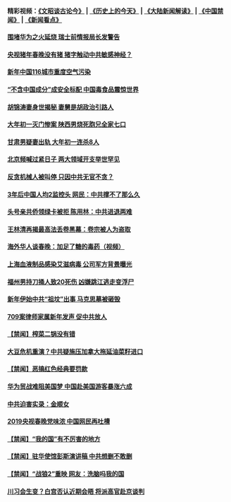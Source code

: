 #### 精彩视频：[《文昭谈古论今》](http://45.32.25.56/wenzhao) | [《历史上的今天》](http://45.32.25.56/today-in-history) | [《大陆新闻解读》](http://45.32.25.56/ntdtv-comedy) | [《中国禁闻》](http://45.32.25.56/ntdtv-news) | [《新闻看点》](http://45.32.25.56/news-insight) 

 #### [围堵华为之火延烧 瑞士前情报局长发警告](../pages/prog204/a102505968.md?t=02072131?t=02071831?t=02071533) 

#### [央视猪年春晚没有猪 猪字触动中共敏感神经？](../pages/prog204/a102506587.md?t=02072131?t=02071831?t=02071533) 

#### [新年中国116城市重度空气污染](../pages/prog204/a102506534.md?t=02072131?t=02071831?t=02071533) 


#### [“不含中国成分”成安全标配 中国毒食品震惊世界](../pages/prog204/a102506493.md?t=02072131?t=02071831?t=02071533) 

#### [胡锦涛妻身世揭秘 妻舅是胡政治引路人](../pages/prog204/a102506495.md?t=02072131?t=02071831?t=02071533) 

#### [大年初一灭门惨案  陕西男烧死胞兄全家七口](../pages/prog204/a102506483.md?t=02072131?t=02071831?t=02071533) 

#### [甘肃男疑妻出轨  大年初一连杀8人](../pages/prog204/a102506458.md?t=02072131?t=02071831?t=02071533) 

#### [北京频喊过紧日子 两大领域开支举世罕见](../pages/prog204/a102506446.md?t=02072131?t=02071831?t=02071533) 

#### [反贪机械人被叫停 只因中共无官不贪？](../pages/prog204/a102506339.md?t=02072131?t=02071831?t=02071533) 

#### [3年后中国人均2监控头  网民：中共撑不了那么久](../pages/prog204/a102506325.md?t=02072131?t=02071831?t=02071533) 

#### [头号亲共侨领绿卡被拒 陈用林：中共进退两难](../pages/prog204/a102506281.md?t=02072131?t=02071831?t=02071533) 

#### [王林清再揭最高法丢卷黑幕：卷宗被人为盗取](../pages/prog204/a102506234.md?t=02072131?t=02071831?t=02071533) 

#### [海外华人谈春晚：加足了糖的毒药（视频）](../pages/prog204/a102506242.md?t=02072131?t=02071831?t=02071533) 

#### [上海血液制品感染艾滋病毒 公司军方背景曝光](../pages/prog204/a102505786.md?t=02072131?t=02071831?t=02071533) 

#### [福州男持刀捅人致20死伤 凶嫌跳江逃走变浮尸](../pages/prog204/a102506127.md?t=02072131?t=02071831?t=02071533) 

#### [新年伊始中共“祖坟”出事 马克思墓被砸毁](../pages/prog204/a102506073.md?t=02072131?t=02071831?t=02071533) 

#### [709案律师家属新年发声 促中共放人](../pages/prog204/a102506141.md?t=02072131?t=02071831?t=02071533) 

#### [【禁闻】榨菜二锅没有错](../pages/prog204/a102505895.md?t=02072131?t=02071831?t=02071533) 

#### [大豆危机重演？中共疑施压加拿大拖延油菜籽进口](../pages/prog204/a102505876.md?t=02072131?t=02071831?t=02071533) 

#### [【禁闻】恶搞红色经典要罚款](../pages/prog204/a102505912.md?t=02072131?t=02071831?t=02071533) 

#### [华为贸战难阻美国梦 中国赴美国游客暴涨六成](../pages/prog204/a102505866.md?t=02072131?t=02071831?t=02071533) 

#### [中共迫害实录：金顺女](../pages/prog204/a102505963.md?t=02072131?t=02071831?t=02071533) 

#### [2019央视春晚党味浓 中国网民再吐槽](../pages/prog204/a102505842.md?t=02072131?t=02071831?t=02071533) 


#### [【禁闻】“我的国”有不厉害的地方](../pages/prog204/a102505884.md?t=02072131?t=02071831?t=02071533) 

#### [【禁闻】驻华使馆彭斯演讲稿 中共想删不敢删](../pages/prog204/a102505889.md?t=02072131?t=02071831?t=02071533) 

#### [【禁闻】“战狼2”重映 网友：洗脑吗我的国](../pages/prog204/a102505873.md?t=02072131?t=02071831?t=02071533) 

#### [川习会生变？白宫否认近期会晤 将派高官赴京谈判](../pages/prog204/a102505719.md?t=02072131?t=02071831?t=02071533) 


